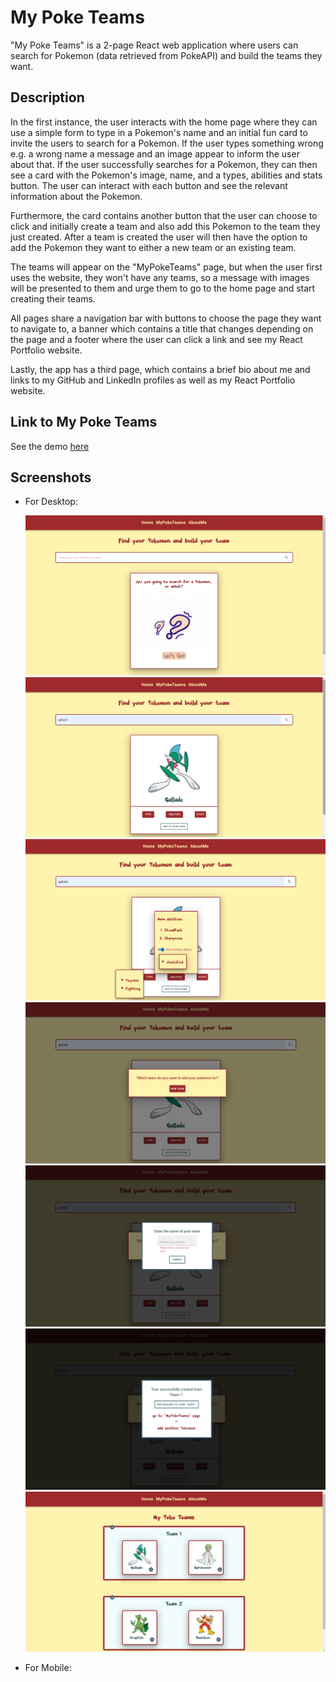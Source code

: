 # My Poke Teams

"My Poke Teams" is a 2-page React web application where users can search for Pokemon (data retrieved from PokeAPI) and build the teams they want.

## Description

In the first instance, the user interacts with the home page where they can use a simple form to type in a Pokemon's name and an initial fun card to invite the users to search for a Pokemon. If the user types something wrong e.g. a wrong name a message and an image appear to inform the user about that. If the user successfully searches for a Pokemon, they can then see a card with the Pokemon's image, name, and a types, abilities and stats button. The user can interact with each button and see the relevant information about the Pokemon.

Furthermore, the card contains another button that the user can choose to click and initially create a team and also add this Pokemon to the team they just created. After a team is created the user will then have the option to add the Pokemon they want to either a new team or an existing team.

The teams will appear on the "MyPokeTeams" page, but when the user first uses the website, they won't have any teams, so a message with images will be presented to them and urge them to go to the home page and start creating their teams.

All pages share a navigation bar with buttons to choose the page they want to navigate to, a banner which contains a title that changes depending on the page and a footer where the user can click a link and see my React Portfolio website.

Lastly, the app has a third page, which contains a brief bio about me and links to my GitHub and LinkedIn profiles as well as my React Portfolio website.

## Link to My Poke Teams

See the demo [here](https://pages.github.com/)

## Screenshots

- For Desktop:

  ![home](./assets/desktop/1-home.png)
  ![pokemon](./assets/desktop/2-pokemon.png)
  ![pokebuttons](./assets/desktop/3-pokebuttons.png)
  ![createteam](./assets/desktop/4-createteam.png)
  ![submitteam](./assets/desktop/5-submitteam.png)
  ![addpokemontoteam](./assets/desktop/6-addpokemontoteam.png)
  ![mypoketeams](./assets/desktop/7-mypoketeams.png)

- For Mobile:
